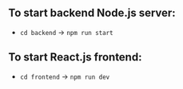 ## To start backend Node.js server:

- `cd backend` -> `npm run start`

## To start React.js frontend:

- `cd frontend` -> `npm run dev`
